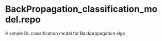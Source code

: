 # BackPropagation_classification_model.repo
A simple DL classification model for Backpropagation algo 
